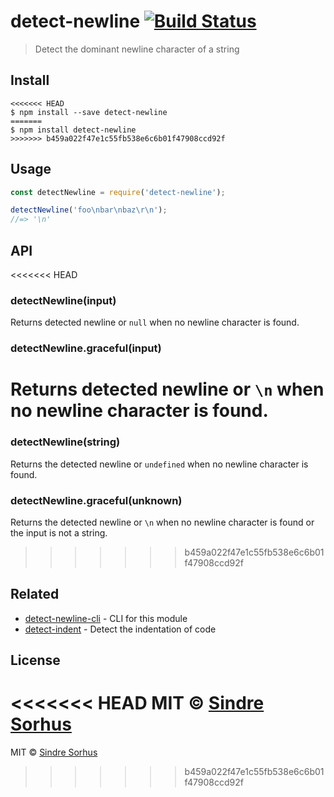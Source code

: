 # detect-newline [![Build Status](https://travis-ci.org/sindresorhus/detect-newline.svg?branch=master)](https://travis-ci.org/sindresorhus/detect-newline)

> Detect the dominant newline character of a string


## Install

```
<<<<<<< HEAD
$ npm install --save detect-newline
=======
$ npm install detect-newline
>>>>>>> b459a022f47e1c55fb538e6c6b01f47908ccd92f
```


## Usage

```js
const detectNewline = require('detect-newline');

detectNewline('foo\nbar\nbaz\r\n');
//=> '\n'
```


## API

<<<<<<< HEAD
### detectNewline(input)

Returns detected newline or `null` when no newline character is found.

### detectNewline.graceful(input)

Returns detected newline or `\n` when no newline character is found.
=======
### detectNewline(string)

Returns the detected newline or `undefined` when no newline character is found.

### detectNewline.graceful(unknown)

Returns the detected newline or `\n` when no newline character is found or the input is not a string.
>>>>>>> b459a022f47e1c55fb538e6c6b01f47908ccd92f


## Related

- [detect-newline-cli](https://github.com/sindresorhus/detect-newline-cli) - CLI for this module
- [detect-indent](https://github.com/sindresorhus/detect-indent) - Detect the indentation of code


## License

<<<<<<< HEAD
MIT © [Sindre Sorhus](http://sindresorhus.com)
=======
MIT © [Sindre Sorhus](https://sindresorhus.com)
>>>>>>> b459a022f47e1c55fb538e6c6b01f47908ccd92f
